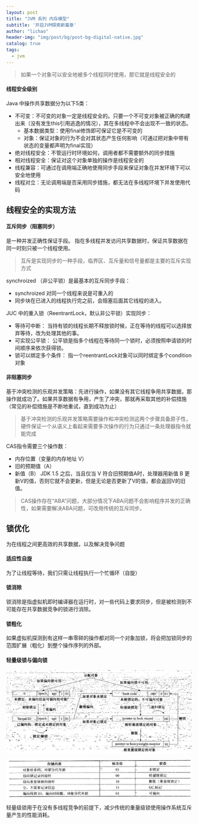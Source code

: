 ```yaml
---
layout: post
title: "JVM 系列 内存模型"
subtitle: '开启JVM探索新篇章'
author: "lichao"
header-img: "img/post/bg/post-bg-digital-native.jpg"
catalog: true
tags:
  - jvm
---
```

> 如果一个对象可以安全地被多个线程同时使用，那它就是线程安全的


#### 线程安全级别
Java 中操作共享数据分为以下5类：
* 不可变：不可变的对象一定是线程安全的。只要一个不可变对象被正确的构建出来（没有发生this引用逃逸的情况），其在多线程中不会出现不一致的状态。
    * 基本数据类型：使用final修饰即可保证它是不可变的
    * 对象：保证对象的行为不会对其状态产生任何影响（可通过把对象中带有状态的变量都声明为final实现）
* 绝对线程安全：不管运行时环境如何，调用者都不需要额外的同步措施
* 相对线程安全：保证对这个对象单独的操作是线程安全的
* 线程兼容：可通过在调用端正确地使用同步手段来保证对象在并发环境下可以安全地使用
* 线程对立：无论调用端是否采用同步措施，都无法在多线程环境下并发使用代码

## 线程安全的实现方法
#### 互斥同步（阻塞同步）
是一种并发正确性保证手段。
指在多线程并发访问共享数据时，保证共享数据在同一时刻只被一个线程使用。

> 互斥是实现同步的一种手段，临界区、互斥量和信号量都是主要的互斥实现方式

synchroized （非公平锁）是最基本的互斥同步手段：
* synchroized 对同一个线程来说是可重入的
* 同步块在已进入的线程执行完之前，会阻塞后面其它线程的进入。

JUC 中的重入锁（ReentrantLock，默认非公平锁）实现同步：
* 等待可中断： 当持有锁的线程长期不释放锁时候，正在等待的线程可以选择放弃等待，改为处理其他的事。
* 可实现公平锁： 公平锁是指多个线程在等待同一个锁时，必须按照申请锁的时间顺序来依次获得锁。
* 锁可以绑定多个条件： 指一个reentrantLock对象可以同时绑定多个condition对象

#### 非阻塞同步
基于冲突检测的乐观并发策略：先进行操作，如果没有其它线程争用共享数据，那操作就成功了。如果共享数据有争用，产生了冲突，那就再采取其他的补偿措施（常见的补偿措施是不断地重试，直到成功为止）

> 基于冲突检测的乐观并发策略需要操作和冲突检测这两个步骤具备原子性，硬件保证一个从语义上看起来需要多次操作的行为只通过一条处理器指令就能完成

CAS指令需要三个操作数：
* 内存位置（变量的内存地址 V）
* 旧的预期值（A）
* 新值（B）
JDK 1.5 之后，当且仅当 V 符合旧预期值A时，处理器用新值 B 更新V的值，否则它就不会更新，但是无论是否更新了V的值，都会返回V的旧值。

> CAS操作存在“ABA”问题，大部分情况下ABA问题不会影响程序并发的正确性，如果需要解决ABA问题，可改用传统的互斥同步。

## 锁优化
为在线程之间更高效的共享数据，以及解决竞争问题
#### 适应性自旋
为了让线程等待，我们只需让线程执行一个忙循环（自旋）
#### 锁消除
锁消除是指虚拟机即时编译器在运行时，对一些代码上要求同步，但是被检测到不可能存在共享数据竞争的锁进行消除。
#### 锁粗化
如果虚拟机探测到有这样一串零碎的操作都对同一个对象加锁，将会把加锁同步的范围扩展（粗化）到整个操作序列的外部。
#### 轻量级锁与偏向锁
![jvm](/img/jvm/jvm8.png)

![jvm](/img/jvm/jvm7.png)

轻量级锁用于在没有多线程竞争的前提下，减少传统的重量级锁使用操作系统互斥量产生的性能消耗。